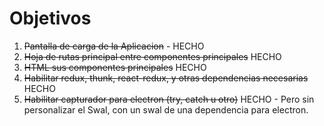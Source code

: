 # Objetivos

1. ~~Pantalla de carga de la Aplicacion~~ - HECHO
2. ~~Hoja de rutas principal entre componentes principales~~ HECHO
3. ~~HTML sus componentes principales~~ HECHO
4. ~~Habilitar redux, thunk, react-redux, y otras dependencias necesarias~~ HECHO
5. ~~Habilitar capturador para electron (try, catch u otro)~~ HECHO - Pero sin personalizar el Swal, con un swal de una dependencia para electron.
